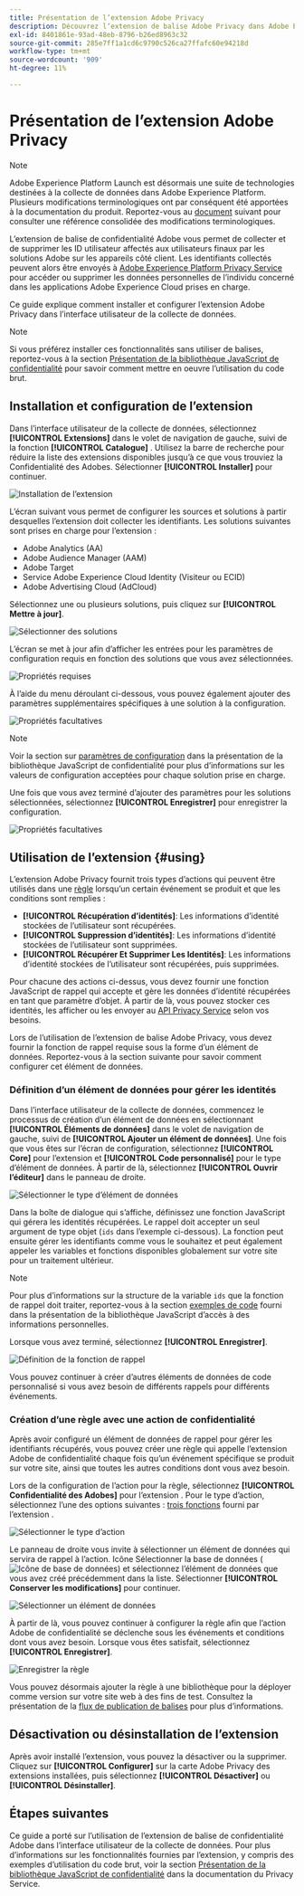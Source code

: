 ```yaml
---
title: Présentation de l’extension Adobe Privacy
description: Découvrez lʼextension de balise Adobe Privacy dans Adobe Experience Platform.
exl-id: 8401861e-93ad-48eb-8796-b26ed8963c32
source-git-commit: 285e7ff1a1cd6c9790c526ca27ffafc60e94218d
workflow-type: tm+mt
source-wordcount: '909'
ht-degree: 11%

---
```


# Présentation de l’extension Adobe Privacy

>[!NOTE]
>
>Adobe Experience Platform Launch est désormais une suite de technologies destinées à la collecte de données dans Adobe Experience Platform. Plusieurs modifications terminologiques ont par conséquent été apportées à la documentation du produit. Reportez-vous au [document](../../../term-updates.md) suivant pour consulter une référence consolidée des modifications terminologiques.

L’extension de balise de confidentialité Adobe vous permet de collecter et de supprimer les ID utilisateur affectés aux utilisateurs finaux par les solutions Adobe sur les appareils côté client. Les identifiants collectés peuvent alors être envoyés à [Adobe Experience Platform Privacy Service](../../../../privacy-service/home.md) pour accéder ou supprimer les données personnelles de l’individu concerné dans les applications Adobe Experience Cloud prises en charge.

Ce guide explique comment installer et configurer l’extension Adobe Privacy dans l’interface utilisateur de la collecte de données.

>[!NOTE]
>
>Si vous préférez installer ces fonctionnalités sans utiliser de balises, reportez-vous à la section [Présentation de la bibliothèque JavaScript de confidentialité](../../../../privacy-service/js-library.md) pour savoir comment mettre en oeuvre l’utilisation du code brut.

## Installation et configuration de l’extension 

Dans l’interface utilisateur de la collecte de données, sélectionnez **[!UICONTROL Extensions]** dans le volet de navigation de gauche, suivi de la fonction **[!UICONTROL Catalogue]** . Utilisez la barre de recherche pour réduire la liste des extensions disponibles jusqu’à ce que vous trouviez la Confidentialité des Adobes. Sélectionner **[!UICONTROL Installer]** pour continuer.

![Installation de l’extension](../../../images/extensions/privacy/install.png)

L’écran suivant vous permet de configurer les sources et solutions à partir desquelles l’extension doit collecter les identifiants. Les solutions suivantes sont prises en charge pour l’extension :

* Adobe Analytics (AA)
* Adobe Audience Manager (AAM)
* Adobe Target
* Service Adobe Experience Cloud Identity (Visiteur ou ECID)
* Adobe Advertising Cloud (AdCloud)

Sélectionnez une ou plusieurs solutions, puis cliquez sur **[!UICONTROL Mettre à jour]**.

![Sélectionner des solutions](../../../images/extensions/privacy/select-solutions.png)

L’écran se met à jour afin d’afficher les entrées pour les paramètres de configuration requis en fonction des solutions que vous avez sélectionnées.

![Propriétés requises](../../../images/extensions/privacy/required-properties.png)

À l’aide du menu déroulant ci-dessous, vous pouvez également ajouter des paramètres supplémentaires spécifiques à une solution à la configuration.

![Propriétés facultatives](../../../images/extensions/privacy/optional-properties.png)

>[!NOTE]
>
>Voir la section sur [paramètres de configuration](../../../../privacy-service/js-library.md#config-params) dans la présentation de la bibliothèque JavaScript de confidentialité pour plus d’informations sur les valeurs de configuration acceptées pour chaque solution prise en charge.

Une fois que vous avez terminé d’ajouter des paramètres pour les solutions sélectionnées, sélectionnez **[!UICONTROL Enregistrer]** pour enregistrer la configuration.

![Propriétés facultatives](../../../images/extensions/privacy/save-config.png)

## Utilisation de l’extension {#using}

L’extension Adobe Privacy fournit trois types d’actions qui peuvent être utilisés dans une [règle](../../../ui/managing-resources/rules.md) lorsqu’un certain événement se produit et que les conditions sont remplies :

* **[!UICONTROL Récupération d’identités]**: Les informations d’identité stockées de l’utilisateur sont récupérées.
* **[!UICONTROL Suppression d’identités]**: Les informations d’identité stockées de l’utilisateur sont supprimées.
* **[!UICONTROL Récupérer Et Supprimer Les Identités]**: Les informations d’identité stockées de l’utilisateur sont récupérées, puis supprimées.

Pour chacune des actions ci-dessus, vous devez fournir une fonction JavaScript de rappel qui accepte et gère les données d’identité récupérées en tant que paramètre d’objet. À partir de là, vous pouvez stocker ces identités, les afficher ou les envoyer au [API Privacy Service](../../../../privacy-service/api/overview.md) selon vos besoins.

Lors de l’utilisation de l’extension de balise Adobe Privacy, vous devez fournir la fonction de rappel requise sous la forme d’un élément de données. Reportez-vous à la section suivante pour savoir comment configurer cet élément de données.

### Définition d’un élément de données pour gérer les identités

Dans l’interface utilisateur de la collecte de données, commencez le processus de création d’un élément de données en sélectionnant **[!UICONTROL Éléments de données]** dans le volet de navigation de gauche, suivi de **[!UICONTROL Ajouter un élément de données]**. Une fois que vous êtes sur l’écran de configuration, sélectionnez **[!UICONTROL Core]** pour l’extension et **[!UICONTROL Code personnalisé]** pour le type d’élément de données. À partir de là, sélectionnez **[!UICONTROL Ouvrir l’éditeur]** dans le panneau de droite.

![Sélectionner le type d’élément de données](../../../images/extensions/privacy/data-element-type.png)

Dans la boîte de dialogue qui s’affiche, définissez une fonction JavaScript qui gérera les identités récupérées. Le rappel doit accepter un seul argument de type objet (`ids` dans l’exemple ci-dessous). La fonction peut ensuite gérer les identifiants comme vous le souhaitez et peut également appeler les variables et fonctions disponibles globalement sur votre site pour un traitement ultérieur.

>[!NOTE]
>
>Pour plus d’informations sur la structure de la variable `ids` que la fonction de rappel doit traiter, reportez-vous à la section [exemples de code](../../../../privacy-service/js-library.md#samples) fourni dans la présentation de la bibliothèque JavaScript d’accès à des informations personnelles.

Lorsque vous avez terminé, sélectionnez **[!UICONTROL Enregistrer]**.

![Définition de la fonction de rappel](../../../images/extensions/privacy/define-custom-code.png)

Vous pouvez continuer à créer d’autres éléments de données de code personnalisé si vous avez besoin de différents rappels pour différents événements.

### Création d’une règle avec une action de confidentialité

Après avoir configuré un élément de données de rappel pour gérer les identifiants récupérés, vous pouvez créer une règle qui appelle l’extension Adobe de confidentialité chaque fois qu’un événement spécifique se produit sur votre site, ainsi que toutes les autres conditions dont vous avez besoin.

Lors de la configuration de l’action pour la règle, sélectionnez **[!UICONTROL Confidentialité des Adobes]** pour l’extension . Pour le type d’action, sélectionnez l’une des options suivantes : [trois fonctions](#using) fourni par l’extension .

![Sélectionner le type d’action](../../../images/extensions/privacy/action-type.png)

Le panneau de droite vous invite à sélectionner un élément de données qui servira de rappel à l’action. Icône Sélectionner la base de données (![Icône de base de données](../../../images/extensions/privacy/database.png)) et sélectionnez l’élément de données que vous avez créé précédemment dans la liste. Sélectionner **[!UICONTROL Conserver les modifications]** pour continuer.

![Sélectionner un élément de données](../../../images/extensions/privacy/add-data-element.png)

À partir de là, vous pouvez continuer à configurer la règle afin que l’action Adobe de confidentialité se déclenche sous les événements et conditions dont vous avez besoin. Lorsque vous êtes satisfait, sélectionnez **[!UICONTROL Enregistrer]**.

![Enregistrer la règle](../../../images/extensions/privacy/save-rule.png)

Vous pouvez désormais ajouter la règle à une bibliothèque pour la déployer comme version sur votre site web à des fins de test. Consultez la présentation de la [flux de publication de balises](../../../ui/publishing/overview.md) pour plus d’informations.

## Désactivation ou désinstallation de l’extension

Après avoir installé l’extension, vous pouvez la désactiver ou la supprimer. Cliquez sur **[!UICONTROL Configurer]** sur la carte Adobe Privacy des extensions installées, puis sélectionnez **[!UICONTROL Désactiver]** ou **[!UICONTROL Désinstaller]**.

## Étapes suivantes

Ce guide a porté sur l’utilisation de l’extension de balise de confidentialité Adobe dans l’interface utilisateur de la collecte de données. Pour plus d’informations sur les fonctionnalités fournies par l’extension, y compris des exemples d’utilisation du code brut, voir la section [Présentation de la bibliothèque JavaScript de confidentialité](../../../../privacy-service/js-library.md) dans la documentation du Privacy Service.
